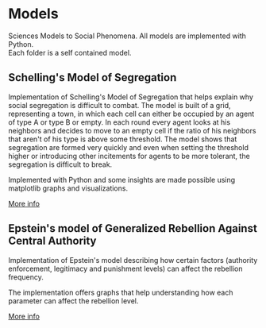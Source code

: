 # Models
Sciences Models to Social Phenomena.
All models are implemented with Python. <br />
Each folder is a self contained model.



## Schelling's Model of Segregation

Implementation of Schelling's Model of Segregation that helps explain why social segregation is difficult to combat. 
The model is built of a grid, representing a town, in which each cell can either be occupied by an agent of type A or type B or empty. In each round every agent looks at his neighbors and decides to move to an empty cell if the ratio of his neighbors that aren't of his type is above some threshold. 
The model shows that segregation are formed very quickly and even when setting the threshold higher or introducing other incitements for agents to be more tolerant, the segregation is difficult to break. 

Implemented with Python and some insights are made possible using matplotlib graphs and visualizations.

[More info](http://nifty.stanford.edu/2014/mccown-schelling-model-segregation/)

## Epstein's model of Generalized Rebellion Against Central Authority

Implementation of Epstein's model describing how certain factors (authority enforcement, legitimacy and punishment levels) can affect the rebellion frequency. 

The implementation offers graphs that help understanding how each parameter can affect the rebellion level.

[More info](http://www.pnas.org/content/99/suppl_3/7243.full)